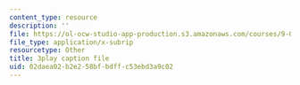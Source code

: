 ```yaml
---
content_type: resource
description: ''
file: https://ol-ocw-studio-app-production.s3.amazonaws.com/courses/9-00sc-introduction-to-psychology-fall-2011/02daea02b2e258bfbdffc53ebd3a9c02_lanmHS0JwYI.vtt
file_type: application/x-subrip
resourcetype: Other
title: 3play caption file
uid: 02daea02-b2e2-58bf-bdff-c53ebd3a9c02
---
```

